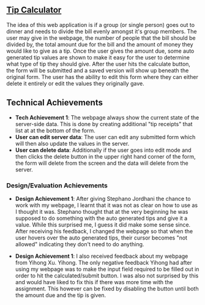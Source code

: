 ## <a href="https://a2-aburke.glitch.me/">Tip Calculator</a>
The idea of this web application is if a group (or single person) goes out to dinner and needs to divide the bill evenly amongst it's group members. The user may give in the webpage, the number of people that the bill should be divided by, the total amount due for the bill and the amount of money they would like to give as a tip. Once the user gives the amount due, some auto generated tip values are shown to make it easy for the user to determine what type of tip they should give. After the user hits the calculate button, the form will be submitted and a saved version will show up beneath the original form. The user has the ability to edit this form where they can either delete it entirely or edit the values they originally gave.

## Technical Achievements
- **Tech Achievement 1**: The webpage always show the current state of the server-side data. This is done by creating additional "tip receipts" that list at at the bottom of the form.
- **User can edit server data**: The user can edit any submitted form which will then also update the values in the server. 
- **User can delete data**: Additionally if the user goes into edit mode and then clicks the delete button in the upper right hand corner of the form, the form will delete from the screen and the data will delete from the server. 

### Design/Evaluation Achievements
- **Design Achievement 1**: After giving Stephano Jordhani the chance to work with my webpage, I learnt that it was not as clear on how to use as I thought it was. Stephano thought that at the very beginning he was supposed to do something with the auto generated tips and give it a value. While this surprised me, I guess it did make some sense since. After receiving his feedback, I changed the webpage so that when the user hovers over the auto generated tips, their cursor becomes "not allowed" indicating they don't need to do anything.

- **Design Achievement 1**: I also received feedback about my webpage from Yihong Xu. Yihong. The only negative feedback Yihong had after using my webpage was to make the input field required to be filled out in order to hit the calculated/submit button. I was also not surprised by this and would have liked to fix this if there was more time with the assignment. This however can be fixed by disabling the button until both the amount due and the tip is given. 